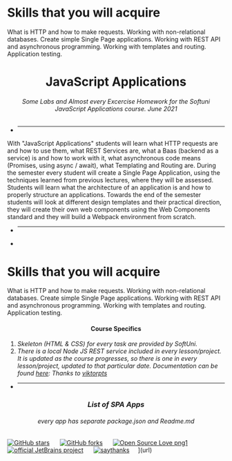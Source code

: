 <h1>Skills that you will acquire</h1>

What is HTTP and how to make requests.
Working with non-relational databases.
Create simple Single Page applications.
Working with REST API and asynchronous programming.
Working with templates and routing.
Application testing.

<h1 align="center">JavaScript Applications</h1>
<h6 align="center">Some Labs and Almost every Excercise Homework for the Softuni JavaScript Applications course. June 2021</h6>

<p align="center">
    <a href="https://softuni.bg/trainings/3348/js-applications-june-2021/internal">
    </a>
</p>

- <hr/>

With "JavaScript Applications" students will learn what HTTP requests are and how to use them, what REST Services are, what a Baas (backend as a service) is and how to work with it, what asynchronous code means (Promises, using async / await), what Templating and Routing are. During the semester every student will create a Single Page Application, using the techniques learned from previous lectures, where they will be assessed. Students will learn what the architecture of an application is and how to properly structure an applications. Towards the end of the semester students will look at different design templates and their practical direction, they will create their own web components using the Web Components standard and they will build a Webpack environment from scratch.

- <hr/>
- 
<h1>Skills that you will acquire</h1>

What is HTTP and how to make requests.
Working with non-relational databases.
Create simple Single Page applications.
Working with REST API and asynchronous programming.
Working with templates and routing.
Application testing.

<h4 align="center">Course Specifics</h4>

1. _Skeleton (HTML & CSS) for every task are provided by SoftUni._ 
2. _There is a local Node JS REST service included in every lesson/project. It is updated as the course progresses, so there is one in every lesson/project, updated to that particular date. Documentation can be found <a href="https://github.com/softuni-practice-server/softuni-practice-server">here</a>: Thanks to <a href="https://github.com/viktorpts">viktorpts</a>_

- <hr/>

<h3 align="center"><i>List of SPA Apps</i></h3> 
<h6 align="center"><i>every app has separate package.json and Readme.md</i></h6>

[![GitHub stars](https://img.shields.io/github/stars/Sineastra/JS-Applications-February-2021.svg?style=social&label=Star&maxAge=2592000)](https://github.com/Sineastra/JS-Advanced-January-2021/stargazers)
&nbsp;&nbsp;&nbsp;&nbsp;
[![GitHub forks](https://img.shields.io/github/forks/Sineastra/JS-Applications-February-2021.svg?style=social&label=Fork&maxAge=2592000)](https://github.com/Sineastra/JS-Advanced-January-2021/network/members)
&nbsp;&nbsp;&nbsp;&nbsp;
[![Open Source Love png1](https://badges.frapsoft.com/os/v1/open-source.png?v=103)](https://github.com/ellerbrock/open-source-badges/)
&nbsp;&nbsp;&nbsp;&nbsp;
[![official JetBrains project](http://jb.gg/badges/official.svg)](https://confluence.jetbrains.com/display/ALL/JetBrains+on+GitHub)
&nbsp;&nbsp;&nbsp;&nbsp;
[![saythanks](https://img.shields.io/badge/say-thanks-ff69b4.svg)](https://saythanks.io/to/lord.of.light.0002%40gmail.com)
&nbsp;&nbsp;&nbsp;&nbsp;](url)

